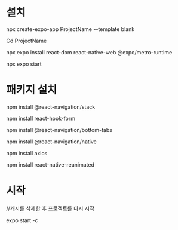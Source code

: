 # 설치

npx create-expo-app ProjectName --template blank

Cd ProjectName

npx expo install react-dom react-native-web @expo/metro-runtime

npx expo start

# 패키지 설치

npm install @react-navigation/stack

npm install react-hook-form

npm install @react-navigation/bottom-tabs

npm install @react-navigation/native

npm install axios

npm install react-native-reanimated

# 시작

//캐시를 삭제한 후 프로젝트를 다시 시작

expo start -c
